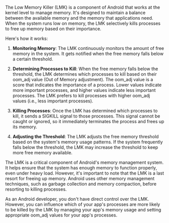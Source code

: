 The Low Memory Killer (LMK) is a component of Android that works at the kernel level to manage memory. It's designed to maintain a balance between the available memory and the memory that applications need. When the system runs low on memory, the LMK selectively kills processes to free up memory based on their importance.

Here's how it works:

1. **Monitoring Memory**: The LMK continuously monitors the amount of free memory in the system. It gets notified when the free memory falls below a certain threshold.

2. **Determining Processes to Kill**: When the free memory falls below the threshold, the LMK determines which processes to kill based on their oom_adj value (Out of Memory adjustment). The oom_adj value is a score that indicates the importance of a process. Lower values indicate more important processes, and higher values indicate less important processes. The LMK prefers to kill processes with higher oom_adj values (i.e., less important processes).

3. **Killing Processes**: Once the LMK has determined which processes to kill, it sends a SIGKILL signal to those processes. This signal cannot be caught or ignored, so it immediately terminates the process and frees up its memory.

4. **Adjusting the Threshold**: The LMK adjusts the free memory threshold based on the system's memory usage patterns. If the system frequently falls below the threshold, the LMK may increase the threshold to keep more free memory available.

The LMK is a critical component of Android's memory management system. It helps ensure that the system has enough memory to function properly, even under heavy load. However, it's important to note that the LMK is a last resort for freeing up memory. Android uses other memory management techniques, such as garbage collection and memory compaction, before resorting to killing processes.

As an Android developer, you don't have direct control over the LMK. However, you can influence which of your app's processes are more likely to be killed by the LMK by managing your app's memory usage and setting appropriate oom_adj values for your app's processes.